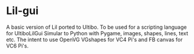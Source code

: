 # Lil-gui

A basic version of Lil ported to Ultibo. 
To be used for a scripting language for UltiboLilGui
Simular to Python with Pygame, images, shapes, lines, text etc.
The intent to use OpenVG VGshapes for VC4 Pi's and FB canvas for VC6 Pi's.
